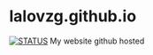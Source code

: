 # lalovzg.github.io
[![STATUS](https://img.shields.io/badge/status-WIP-orange.svg)](#)
My website github hosted
